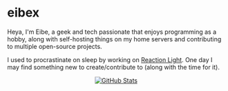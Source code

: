 # eibex

  Heya, I'm Eibe, a geek and tech passionate that enjoys programming as a hobby, along with self-hosting things on my home servers and contributing to multiple open-source projects.
 
  I used to procrastinate on sleep by working on [Reaction Light](https://github.com/eibex/reaction-light). One day I may find something new to create/contribute to (along with the time for it).

  
<div align="center">

  [![GitHub Stats](https://github-readme-stats.vercel.app/api?username=eibex&theme=default%20&include_all_commits=true&show_icons=true&hide_title=true&hide_border=false&count_private=true&bg_color=0000&text_color=ffff&icon_color=F2E699&border_color=F2E699&title_color=F2E699)](#)

</div>
